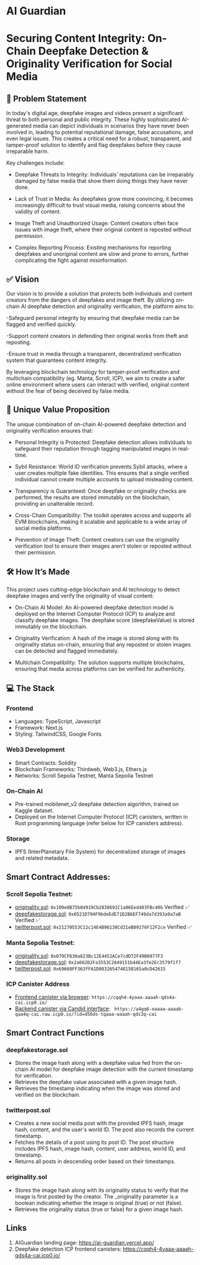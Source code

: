 # AI Guardian


# Securing Content Integrity: On-Chain Deepfake Detection & Originality Verification for Social Media 

## 📌 Problem Statement
In today's digital age, deepfake images and videos present a significant threat to both personal and public integrity. These highly sophisticated AI-generated media can depict individuals in scenarios they have never been involved in, leading to potential reputational damage, false accusations, and even legal issues. This creates a critical need for a robust, transparent, and tamper-proof solution to identify and flag deepfakes before they cause irreparable harm.

Key challenges include:

- Deepfake Threats to Integrity: Individuals’ reputations can be irreparably damaged by false media that show them doing things they have never done.

- Lack of Trust in Media: As deepfakes grow more convincing, it becomes increasingly difficult to trust visual media, raising concerns about the validity of content.

- Image Theft and Unauthorized Usage: Content creators often face issues with image theft, where their original content is reposted without permission.

- Complex Reporting Process: Existing mechanisms for reporting deepfakes and unoriginal content are slow and prone to errors, further complicating the fight against misinformation.

## ✅ Vision
Our vision is to provide a solution that protects both individuals and content creators from the dangers of deepfakes and image theft. By utilizing on-chain AI deepfake detection and originality verification, the platform aims to:

-Safeguard personal integrity by ensuring that deepfake media can be flagged and verified quickly.

-Support content creators in defending their original works from theft and reposting.

-Ensure trust in media through a transparent, decentralized verification system that guarantees content integrity.

By leveraging blockchain technology for tamper-proof verification and multichain compatibility (eg. Manta, Scroll, ICP), we aim to create a safer online environment where users can interact with verified, original content without the fear of being deceived by false media.

## 🌟 Unique Value Proposition
The unique combination of on-chain AI-powered deepfake detection and originality verification ensures that:

- Personal Integrity is Protected: Deepfake detection allows individuals to safeguard their reputation through tagging manipulated images in real-time.

- Sybil Resistance: World ID verification prevents Sybil attacks, where a user creates multiple fake identities. This ensures that a single verified individual cannot create multiple accounts to upload misleading content.
  
- Transparency is Guaranteed: Once deepfake or originality checks are performed, the results are stored immutably on the blockchain, providing an unalterable record.
  
- Cross-Chain Compatibility: The toolkit operates across and supports all EVM blockchains, making it scalable and applicable to a wide array of social media platforms.
  
- Prevention of Image Theft: Content creators can use the originality verification tool to ensure their images aren’t stolen or reposted without their permission.

## 🛠️ How It’s Made
This project uses cutting-edge blockchain and AI technology to detect deepfake images and verify the originality of visual content:

- On-Chain AI Model: An AI-powered deepfake detection model is deployed on the Internet Computer Protocol (ICP) to analyze and classify deepfake images. The deepfake score (deepfakeValue) is stored immutably on the blockchain.
  
- Originality Verification: A hash of the image is stored along with its originality status on-chain, ensuring that any reposted or stolen images can be detected and flagged immediately.
  
- Multichain Compatibility: The solution supports multiple blockchains, ensuring that media across platforms can be verified for authenticity.

## 💻 The Stack
### Frontend
- Languages: TypeScript, Javascript
- Framework: Next.js
- Styling: TailwindCSS, Google Fonts

### Web3 Development
- Smart Contracts: Solidity
- Blockchain Frameworks: Thirdweb, Web3.js, Ethers.js
- Networks: Scroll Sepolia Testnet, Manta Sepolia Testnet

### On-Chain AI
- Pre-trained mobilenet_v2 deepfake detection algorithm, trained on Kaggle dataset.
- Deployed on the Internet Computer Protocol (ICP) canisters, written in Rust programming language (refer below for ICP canisters address).

### Storage
- IPFS (InterPlanetary File System) for decentralized storage of images and related metadata.

## Smart Contract Addresses:

### Scroll Sepolia Testnet:
- [originality.sol](https://sepolia.scrollscan.com/address/0x109e8B75b04919Cb2838691C1a06Eed403FBc40b): `0x109e8B75b04919Cb2838691C1a06Eed403FBc40b` Verified ✅
- [deepfakestorage.sol](https://sepolia.scrollscan.com/address/0x0521D794F9bdeEdE71D2B6EF749da7d393a9a7aB): `0x0521D794F9bdeEdE71D2B6EF749da7d393a9a7aB` Verified ✅
- [twitterpost.sol](https://sepolia.scrollscan.com/address/0x21270553C12c14E4B96138Cd31eB09176F12F2ce): `0x21270553C12c14E4B96138Cd31eB09176F12F2ce` Verified ✅

### Manta Sepolia Testnet:
- [originality.sol](https://manta-sepolia.explorer.caldera.xyz/address/0x079CF630a623Bc12E4451ACe7cdD72F49B6977F3): `0x079CF630a623Bc12E4451ACe7cdD72F49B6977F3`
- [deepfakestorage.sol](https://manta-sepolia.explorer.caldera.xyz/address/0x2a662D2Fa3553C2849151b44Ea3fe2Ec3579f1f7): `0x2a662D2Fa3553C2849151b44Ea3fe2Ec3579f1f7`
- [twitterpost.sol](https://manta-sepolia.explorer.caldera.xyz/address/0x69668FF363fFA1D0832654748158165a0cD42615): `0x69668FF363fFA1D0832654748158165a0cD42615`

### ICP Canister Address
- [Frontend canister via browser](https://cqqh4-4yaaa-aaaah-qds4a-cai.icp0.io/): `https://cqqh4-4yaaa-aaaah-qds4a-cai.icp0.io/`
- [Backend canister via Candid interface](https://a4gq6-oaaaa-aaaab-qaa4q-cai.raw.icp0.io/?id=d56ds-tqaaa-aaaah-qds3q-cai): ` https://a4gq6-oaaaa-aaaab-qaa4q-cai.raw.icp0.io/?id=d56ds-tqaaa-aaaah-qds3q-cai`

## Smart Contract Functions
### deepfakestorage.sol
- Stores the image hash along with a deepfake value fed from the on-chain AI model for deepfake image detection with the current timestamp for verification.
- Retrieves the deepfake value associated with a given image hash.
- Retrieves the timestamp indicating when the image was stored and verified on the blockchain.
  
### twitterpost.sol 
- Creates a new social media post with the provided IPFS hash, image hash, content, and the user's world ID. The post also records the current timestamp.
- Fetches the details of a post using its post ID. The post structure includes IPFS hash, image hash, content, user address, world ID, and timestamp.
- Returns all posts in descending order based on their timestamps.

### originality.sol
- Stores the image hash along with its originality status to verify that the image is first posted by the creator. The _originality parameter is a boolean indicating whether the image is original (true) or not (false).
- Retrieves the originality status (true or false) for a given image hash.

## Links

1. AIGuardian landing page: https://ai-guardian.vercel.app/
2. Deepfake detection ICP frontend canisters: https://cqqh4-4yaaa-aaaah-qds4a-cai.icp0.io/